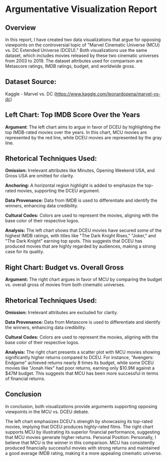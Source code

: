 # Argumentative Visualization Report

## Overview
In this report, I have created two data visualizations that argue for opposing viewpoints on the controversial topic of "Marvel Cinematic Universe (MCU) vs. DC Extended Universe (DCEU)." Both visualizations use the same dataset, which includes movies released by these two cinematic universes from 2003 to 2019. The dataset attributes used for comparison are Metascore ratings, IMDB ratings, budget, and worldwide gross.

## Dataset Source:
Kaggle - Marvel vs. DC (https://www.kaggle.com/leonardopena/marvel-vs-dc)

## Left Chart: Top IMDB Score Over the Years

**Argument**: The left chart aims to argue in favor of DCEU by highlighting the top IMDB-rated movies over the years. In this chart, MCU movies are represented by the red line, while DCEU movies are represented by the gray line.

## Rhetorical Techniques Used:

**Omission:** Irrelevant attributes like Minutes, Opening Weekend USA, and Gross USA are omitted for clarity.

**Anchoring:** A horizontal region highlight is added to emphasize the top-rated movies, supporting the DCEU argument.

**Data Provenance:** Data from IMDB is used to differentiate and identify the winners, enhancing data credibility.

**Cultural Codes:** Colors are used to represent the movies, aligning with the base color of their respective logos.

**Analysis:** The left chart shows that DCEU movies have secured some of the highest IMDB ratings, with titles like "The Dark Knight Rises," "Joker," and "The Dark Knight" earning top spots. This suggests that DCEU has produced movies that are highly regarded by audiences, making a strong case for its quality.

## Right Chart: Budget vs. Overall Gross

**Argument:** The right chart argues in favor of MCU by comparing the budget vs. overall gross of movies from both cinematic universes.

## Rhetorical Techniques Used:

**Omission:** Irrelevant attributes are excluded for clarity.

**Data Provenance:** Data from Metascore is used to differentiate and identify the winners, enhancing data credibility.

**Cultural Codes:** Colors are used to represent the movies, aligning with the base color of their respective logos.

**Analysis:** The right chart presents a scatter plot with MCU movies showing significantly higher returns compared to DCEU. For instance, "Avengers: Endgame" achieved returns nearly 8 times its budget, while some DCEU movies like "Jonah Hex" had poor returns, earning only $10.9M against a $47M budget. This suggests that MCU has been more successful in terms of financial returns.

## Conclusion
In conclusion, both visualizations provide arguments supporting opposing viewpoints in the MCU vs. DCEU debate.

The left chart emphasizes DCEU's strength by showcasing its top-rated movies, implying that DCEU produces highly-rated films.
The right chart supports MCU by illustrating its superior financial performance, suggesting that MCU movies generate higher returns.
Personal Position: Personally, I believe that MCU is the winner in this comparison. MCU has consistently produced financially successful movies with strong returns and maintained a good average IMDB rating, making it a more appealing cinematic universe.
